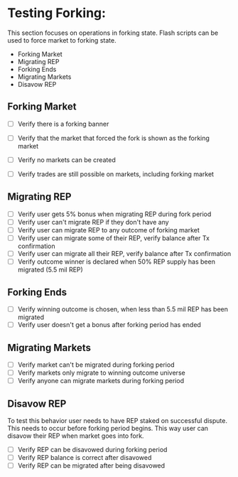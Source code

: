 # Testing Forking:

This section focuses on operations in forking state. Flash scripts can be used to force market to forking state.

  * Forking Market
  * Migrating REP
  * Forking Ends
  * Migrating Markets
  * Disavow REP

## Forking Market

- [ ] Verify there is a forking banner
- [ ] Verify that the market that forced the fork is shown as the forking market
- [ ] Verify no markets can be created
- [ ] Verify trades are still possible on markets, including forking market


## Migrating REP

- [ ] Verify user gets 5% bonus when migrating REP during fork period
- [ ] Verify user can't migrate REP if they don't have any
- [ ] Verify user can migrate REP to any outcome of forking market
- [ ] Verify user can migrate some of their REP, verify balance after Tx confirmation
- [ ] Verify user can migrate all their REP, verify balance after Tx confirmation
- [ ] Verify outcome winner is declared when 50% REP supply has been migrated (5.5 mil REP)

## Forking Ends

- [ ] Verify winning outcome is chosen, when less than 5.5 mil REP has been migrated
- [ ] Verify user doesn't get a bonus after forking period has ended

## Migrating Markets

- [ ] Verify market can't be migrated during forking period
- [ ] Verify markets only migrate to winning outcome universe
- [ ] Verify anyone can migrate markets during forking period

## Disavow REP

To test this behavior user needs to have REP staked on successful dispute. This needs to occur before forking period begins. This way user can disavow their REP when market goes into fork.

- [ ] Verify REP can be disavowed during forking period
- [ ] Verify REP balance is correct after disavowed
- [ ] Verify REP can be migrated after being disavowed
